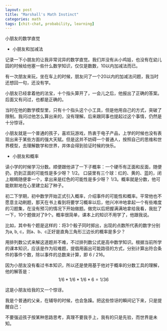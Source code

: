 ```yaml
---
layout: post
title: "Marshall's Math Instinct"
categories: math
tags: [chit-chat, probability, learning]
---
```


小朋友的数学直觉

* 小朋友和加减法

记录一下小朋友的让我非常诧异的数学直觉。我们并没有从小鸡娃，也没有在幼儿园的时候给他塞一些什么数学知识，仅仅是数数，10以内加减法而已。

有一次朋友来玩，坐在车上的时候，朋友问了一个20以内的加减法问题，我当时还想回一句，还没有学。

小朋友已经拿着他的法宝，十个指头算开了，一会儿之后，他报出了正确的答案。后面又有问过，也都是正确的。

当时在他的数学模型里，只有十个指头这个小工具，但是他用自己的方式，突破了限制。我问过他怎么算出来的，没有理解。后来跟同事也提起过这个事情，仍然是十分惊讶。

小朋友就是一个普通的孩子，喜欢玩游戏，热衷于电子产品，上学的时候也没有表现出来于某些方面的强大天赋。但是这并不妨碍一个普通人，按照自己的思维和世界模型，去理解数学和世界，并体会得到验证时候的快乐。

* 小朋友和概率

读小学的时候学习分数。顺便跟他讲了一下子概率：一个硬币有正面和反面，随便扔，扔到正面的可能性是多少呀？ 1/2。 口袋里有三个球：红的、黄的、蓝的，闭上眼睛随便拿一个，拿出来是红色的可能性是多少呀？ 1/3。概率就是分数，他可能默默地在心里建立起了种子。

初二下学期，初中数学开始正式引入概率，介绍事件的可能性和概率。平常他也不愿意主动刷题，那天在书上看到将要学习概率以后，他兴冲冲地拿起一个有些难度的习题集，在没有预习的情况下开始做题。做完以后把握满满地拿给我看，我批了一下，10个题做对了9个。概率很简单，课本上的知识不用学了，他跟我说。

比如，其中有个题是这样的：将3个骰子同时掷出，出现的点数所代表的数字分别为a, b, c，则a、b、c正好是直角三角形三边长的概率是多少？

用排列数公式来解这道题并不难，不过排列数公式是高中数学知识。根据当前所学的课本知识，应该是作为较难题，提倡用画出可能路径的方式，分别计算出符合条件的事件个数，除以事件的总数来计算，即 6 / 216。

因为小朋友没有看过书本知识，所以还是使用基于他对于概率的分数工具的理解，他的解答是： $$ 1/6 * 1/6 * 1/6 * 6 = 1 / 36 $$

这是小朋友给我的又一个惊讶。

我是个普通的父亲，在辅导的时候，也会急躁。把这些惊讶的瞬间记下来，只是提醒自己：

不要强迫孩子按某种思路思考，真理不要我手上，我有的只是先验，而世界是未知。
